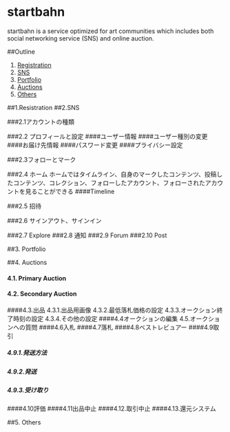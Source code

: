 **startbahn**
====
startbahn is a service optimized for art communities which includes both social networking service (SNS) and online auction.

##Outline
1. [Registration](#)
2. [SNS](#specifications)
3. [Portfolio](#install)
4. [Auctions](#contribution)
5. [Others](#license)

##1.Resistration
##2.SNS

###2.1アカウントの種類

###2.2 プロフィールと設定
####ユーザー情報
####ユーザー種別の変更
####お届け先情報
####パスワード変更
####プライバシー設定

###2.3フォローとマーク

###2.4  ホーム
ホームではタイムライン、自身のマークしたコンテンツ、投稿したコンテンツ、コレクション、フォローしたアカウント、フォローされたアカウントを見ることができる
####Timeline

###2.5 招待

###2.6 サインアウト、サインイン

###2.7 Explore
###2.8 通知
###2.9 Forum
###2.10 Post

##3. Portfolio

##4. Auctions
#### 4.1. Primary Auction
#### 4.2. Secondary Auction
####4.3.出品
4.3.1.出品用画像
4.3.2.最低落札価格の設定
4.3.3.オークション終了時刻の設定
4.3.4.その他の設定
####4.4オークションの編集
4.5.オークションへの質問
####4.6入札
####4.7落札
####4.8ベストレビュアー
####4.9取引
##### 4.9.1.発送方法
##### 4.9.2.発送
##### 4.9.3.受け取り
####4.10評価
####4.11出品中止
####4.12.取引中止
####4.13.還元システム

##5. Others
